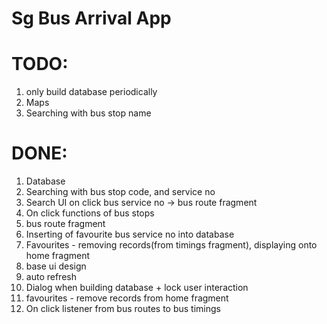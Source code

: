 # Sg Bus Arrival App

# TODO:

1. only build database periodically
2. Maps
3. Searching with bus stop name

# DONE:

1. Database
2. Searching with bus stop code, and service no
3. Search UI on click bus service no -> bus route fragment
4. On click functions of bus stops
5. bus route fragment
6. Inserting of favourite bus service no into database
7. Favourites - removing records(from timings fragment), displaying onto home fragment
8. base ui design
9. auto refresh
10. Dialog when building database + lock user interaction
11. favourites - remove records from home fragment
12. On click listener from bus routes to bus timings

